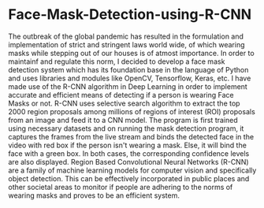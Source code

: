 # Face-Mask-Detection-using-R-CNN
The outbreak of the global pandemic has resulted in the formulation and implementation of strict and stringent laws world wide, of which wearing masks while stepping out of our houses is of atmost importance. In order to maintainf and regulate this norm, I decided to develop a face mask detection system which has its foundation base in the language of Python and uses libraries and modules like OpenCV, Tensorflow, Keras, etc. I have made use of the R-CNN algorithm in Deep Learning in order to implement accurate and efficient means of detecting if a person is wearing Face Masks or not. R-CNN uses selective search algorithm to extract the top 2000 region proposals among millions of regions of interest (ROI) proposals from an image and feed it to a CNN model. The program is first trained using necessary datasets and on running the mask detection program, it captures the frames from the live stream and binds the detected face in the video with red box if the person isn't wearing a mask. Else, it will bind the face with a green box. In both cases, the corresponding confidence levels are also displayed. Region Based Convolutional Neural Networks (R-CNN) are a family of machine learning models for computer vision and specifically object detection. This can be effectively incorporated in public places and other societal areas to monitor if people are adhering to the norms of wearing masks and proves to be an efficient system.
